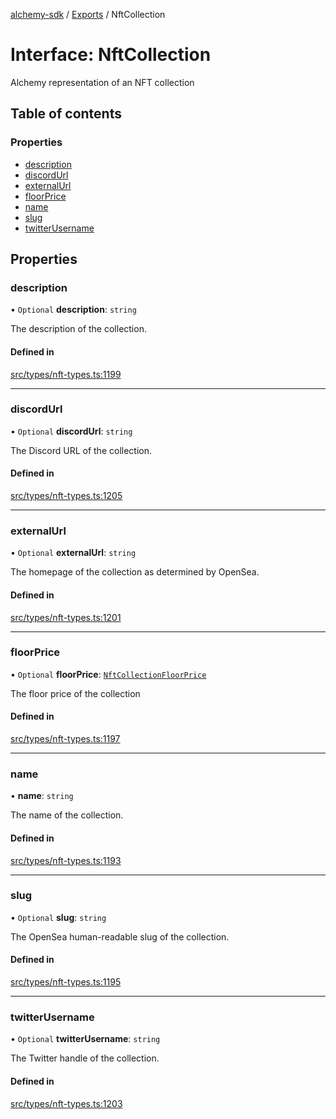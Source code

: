 [alchemy-sdk](../README.md) / [Exports](../modules.md) / NftCollection

# Interface: NftCollection

Alchemy representation of an NFT collection

## Table of contents

### Properties

- [description](NftCollection.md#description)
- [discordUrl](NftCollection.md#discordurl)
- [externalUrl](NftCollection.md#externalurl)
- [floorPrice](NftCollection.md#floorprice)
- [name](NftCollection.md#name)
- [slug](NftCollection.md#slug)
- [twitterUsername](NftCollection.md#twitterusername)

## Properties

### description

• `Optional` **description**: `string`

The description of the collection.

#### Defined in

[src/types/nft-types.ts:1199](https://github.com/alchemyplatform/alchemy-sdk-js/blob/ae0aa3f0/src/types/nft-types.ts#L1199)

___

### discordUrl

• `Optional` **discordUrl**: `string`

The Discord URL of the collection.

#### Defined in

[src/types/nft-types.ts:1205](https://github.com/alchemyplatform/alchemy-sdk-js/blob/ae0aa3f0/src/types/nft-types.ts#L1205)

___

### externalUrl

• `Optional` **externalUrl**: `string`

The homepage of the collection as determined by OpenSea.

#### Defined in

[src/types/nft-types.ts:1201](https://github.com/alchemyplatform/alchemy-sdk-js/blob/ae0aa3f0/src/types/nft-types.ts#L1201)

___

### floorPrice

• `Optional` **floorPrice**: [`NftCollectionFloorPrice`](NftCollectionFloorPrice.md)

The floor price of the collection

#### Defined in

[src/types/nft-types.ts:1197](https://github.com/alchemyplatform/alchemy-sdk-js/blob/ae0aa3f0/src/types/nft-types.ts#L1197)

___

### name

• **name**: `string`

The name of the collection.

#### Defined in

[src/types/nft-types.ts:1193](https://github.com/alchemyplatform/alchemy-sdk-js/blob/ae0aa3f0/src/types/nft-types.ts#L1193)

___

### slug

• `Optional` **slug**: `string`

The OpenSea human-readable slug of the collection.

#### Defined in

[src/types/nft-types.ts:1195](https://github.com/alchemyplatform/alchemy-sdk-js/blob/ae0aa3f0/src/types/nft-types.ts#L1195)

___

### twitterUsername

• `Optional` **twitterUsername**: `string`

The Twitter handle of the collection.

#### Defined in

[src/types/nft-types.ts:1203](https://github.com/alchemyplatform/alchemy-sdk-js/blob/ae0aa3f0/src/types/nft-types.ts#L1203)
